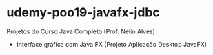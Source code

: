 # udemy-poo19-javafx-jdbc
Projetos do Curso Java Completo (Prof. Nelio Alves)

- Interface gráfica com Java FX (Projeto Aplicação Desktop JavaFX)
